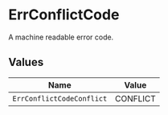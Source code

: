 # ErrConflictCode

A machine readable error code.


## Values

| Name                      | Value                     |
| ------------------------- | ------------------------- |
| `ErrConflictCodeConflict` | CONFLICT                  |
